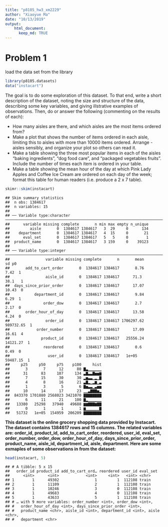 ```yaml
---
title: "p8105_hw3_xm2229"
author: "Xiaoyue Ma"
date: "10/13/2019"
output:
    html_document:
      keep_md: TRUE
---
```




# Problem 1

load the data set from the library

```r
library(p8105.datasets)
data("instacart")
```

The goal is to do some exploration of this dataset. To that end, write a short description of the dataset, noting the size and structure of the data, describing some key variables, and giving illstrative examples of observations. Then, do or answer the following (commenting on the results of each):

 - How many aisles are there, and which aisles are the most items ordered from?
 - Make a plot that shows the number of items ordered in each aisle, limiting this to aisles with more than 10000 items ordered. Arrange   - aisles sensibly, and organize your plot so others can read it.
 - Make a table showing the three most popular items in each of the aisles “baking ingredients”, “dog food care”, and “packaged vegetables fruits”. Include the number of times each item is ordered in your table.
 - Make a table showing the mean hour of the day at which Pink Lady Apples and Coffee Ice Cream are ordered on each day of the week; format this table for human readers (i.e. produce a 2 x 7 table).



```r
skimr::skim(instacart)
```

```
## Skim summary statistics
##  n obs: 1384617 
##  n variables: 15 
## 
## ── Variable type:character ────────────────────────────────────────────────────────────────────────────────────────────────────────────────
##      variable missing complete       n min max empty n_unique
##         aisle       0  1384617 1384617   3  29     0      134
##    department       0  1384617 1384617   4  15     0       21
##      eval_set       0  1384617 1384617   5   5     0        1
##  product_name       0  1384617 1384617   3 159     0    39123
## 
## ── Variable type:integer ──────────────────────────────────────────────────────────────────────────────────────────────────────────────────
##                variable missing complete       n       mean        sd p0
##       add_to_cart_order       0  1384617 1384617       8.76      7.42  1
##                aisle_id       0  1384617 1384617      71.3      38.1   1
##  days_since_prior_order       0  1384617 1384617      17.07     10.43  0
##           department_id       0  1384617 1384617       9.84      6.29  1
##               order_dow       0  1384617 1384617       2.7       2.17  0
##       order_hour_of_day       0  1384617 1384617      13.58      4.24  0
##                order_id       0  1384617 1384617 1706297.62 989732.65  1
##            order_number       0  1384617 1384617      17.09     16.61  4
##              product_id       0  1384617 1384617   25556.24  14121.27  1
##               reordered       0  1384617 1384617       0.6       0.49  0
##                 user_id       0  1384617 1384617   1e+05     59487.15  1
##     p25     p50     p75    p100     hist
##       3       7      12      80 ▇▃▁▁▁▁▁▁
##      31      83     107     134 ▃▇▃▃▇▅▅▆
##       7      15      30      30 ▂▅▃▃▁▂▁▇
##       4       8      16      21 ▃▇▂▁▂▆▁▃
##       1       3       5       6 ▇▅▃▃▁▃▅▅
##      10      14      17      23 ▁▁▃▇▇▇▅▂
##  843370 1701880 2568023 3421070 ▇▇▇▇▇▇▇▇
##       6      11      21     100 ▇▂▁▁▁▁▁▁
##   13380   25298   37940   49688 ▆▆▇▇▇▆▇▇
##       0       1       1       1 ▆▁▁▁▁▁▁▇
##   51732   1e+05  154959  206209 ▇▇▇▇▇▇▇▇
```

__This dataset is the online grocery shopping data provided by Instacart. The dataset contains 1384617 rows and 15 columns. The related variables are: order_id, product_id, add_to_cart_order, reordered, user_id, eval_set, order_number, order_dow, order_hour_of_day, days_since_prior_order, product_name, aisle_id, department_id, aisle, department. Here are some exmaples of some observations in from the dataset:__

```r
head(instacart, 5)
```

```
## # A tibble: 5 x 15
##   order_id product_id add_to_cart_ord… reordered user_id eval_set
##      <int>      <int>            <int>     <int>   <int> <chr>   
## 1        1      49302                1         1  112108 train   
## 2        1      11109                2         1  112108 train   
## 3        1      10246                3         0  112108 train   
## 4        1      49683                4         0  112108 train   
## 5        1      43633                5         1  112108 train   
## # … with 9 more variables: order_number <int>, order_dow <int>,
## #   order_hour_of_day <int>, days_since_prior_order <int>,
## #   product_name <chr>, aisle_id <int>, department_id <int>, aisle <chr>,
## #   department <chr>
```


